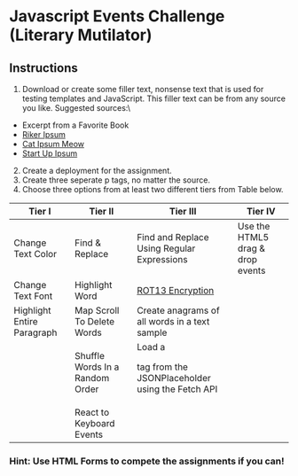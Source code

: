 # Javascript Events Challenge (Literary Mutilator)
## Instructions
 1. Download or create some filler text, nonsense text that is used for testing templates and JavaScript. This filler text can be from any source you like. Suggested sources:\
  * Excerpt from a Favorite Book 
  * [Riker Ipsum](http://www.rikeripsum.com)
  * [Cat Ipsum Meow](http://www.catipsum.com/) 
  * [Start Up Ipsum](https://startupsum.com/)
 2. Create a deployment for the assignment.
 3. Create three seperate p tags, no matter the source.
 4. Choose three options from at least two different tiers from Table below.

| Tier I                     	| Tier II                         	| Tier III                                              	| Tier IV                                                        	|
|----------------------------	|---------------------------------	|-------------------------------------------------------	|----------------------------------------------------------------	|
| Change Text Color          	| Find & Replace                  	| Find and Replace Using Regular Expressions            	|  	Use the HTML5 drag & drop events                                |
| Change Text Font           	| Highlight Word                  	| [ROT13 Encryption](https://www.wikiwand.com/en/ROT13) 	|                                                                	|
| Highlight Entire Paragraph 	| Map Scroll To Delete Words      	| Create anagrams of all words in a text sample         	|                                                                	|
|                            	| Shuffle Words In a Random Order 	|   Load a <p> tag from the   JSONPlaceholder  using the Fetch API                	|                                                                	|
|                            	| React to Keyboard Events        	|                                                      	| |
  
### Hint: Use HTML Forms to compete the assignments if you can!
